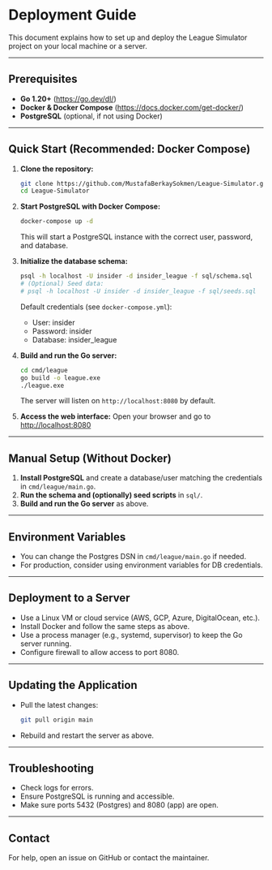 # Deployment Guide

This document explains how to set up and deploy the League Simulator project on your local machine or a server.

---

## Prerequisites
- **Go 1.20+** (https://go.dev/dl/)
- **Docker & Docker Compose** (https://docs.docker.com/get-docker/)
- **PostgreSQL** (optional, if not using Docker)

---

## Quick Start (Recommended: Docker Compose)

1. **Clone the repository:**
   ```sh
   git clone https://github.com/MustafaBerkaySokmen/League-Simulator.git
   cd League-Simulator
   ```

2. **Start PostgreSQL with Docker Compose:**
   ```sh
   docker-compose up -d
   ```
   This will start a PostgreSQL instance with the correct user, password, and database.

3. **Initialize the database schema:**
   ```sh
   psql -h localhost -U insider -d insider_league -f sql/schema.sql
   # (Optional) Seed data:
   # psql -h localhost -U insider -d insider_league -f sql/seeds.sql
   ```
   Default credentials (see `docker-compose.yml`):
   - User: insider
   - Password: insider
   - Database: insider_league

4. **Build and run the Go server:**
   ```sh
   cd cmd/league
   go build -o league.exe
   ./league.exe
   ```
   The server will listen on `http://localhost:8080` by default.

5. **Access the web interface:**
   Open your browser and go to [http://localhost:8080](http://localhost:8080)

---

## Manual Setup (Without Docker)

1. **Install PostgreSQL** and create a database/user matching the credentials in `cmd/league/main.go`.
2. **Run the schema and (optionally) seed scripts** in `sql/`.
3. **Build and run the Go server** as above.

---

## Environment Variables
- You can change the Postgres DSN in `cmd/league/main.go` if needed.
- For production, consider using environment variables for DB credentials.

---

## Deployment to a Server
- Use a Linux VM or cloud service (AWS, GCP, Azure, DigitalOcean, etc.).
- Install Docker and follow the same steps as above.
- Use a process manager (e.g., systemd, supervisor) to keep the Go server running.
- Configure firewall to allow access to port 8080.

---

## Updating the Application
- Pull the latest changes:
   ```sh
   git pull origin main
   ```
- Rebuild and restart the server as above.

---

## Troubleshooting
- Check logs for errors.
- Ensure PostgreSQL is running and accessible.
- Make sure ports 5432 (Postgres) and 8080 (app) are open.

---

## Contact
For help, open an issue on GitHub or contact the maintainer.
